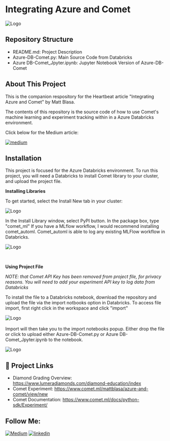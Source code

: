 
# Integrating Azure and Comet 


![Logo](https://i.ibb.co/vHNXVFb/9e52caaa2de099bd1b1ba9616e497f58.jpg)


## Repository Structure
* README.md: Project Description
* Azure-DB-Comet.py: Main Source Code from Databricks 
* Azure DB-Comet_Jpyter.ipynb: Jupyter Notebook Version of Azure-DB-Comet
## About This Project

This is the companion respository for the Heartbeat article "Integrating Azure and Comet"
by Matt Blasa.  

The contents of this repository is the source code of how to use Comet's machine learning
and experiment tracking within in a Azure Databricks environment.

Click below for the Medium article: 

[![medium](https://img.shields.io/badge/Medium_Article-000?style=for-the-badge&logo=ko-fi&logoColor=white)](https://katherinempeterson.com/)


## Installation

This project is focused for the Azure Databricks environment. 
To run this project, you will need a Databricks to install Comet library to your cluster, 
and upload the project file. 


<b>Installing Libraries</b>

To get started, select the Install New tab in your cluster:

![Logo](https://cdn-images-1.medium.com/max/640/1*7XSXE1druNLR7afGyeQvJQ.png)

In the Install Library window, select PyPI button. In the package box, type "comet_ml"
If you have a MLflow workflow, I would recommend installing comet_automl. Comet_automl
is able to log any existing MLFlow workflow in Databricks. 

![Logo](https://cdn-images-1.medium.com/max/640/1*e_TkO3CyTjb4ks-yBBJjSQ.png)

<br>

<b>Using Project File</b>

<i>NOTE: that Comet API Key has been removed from project file, for privacy reasons. 
You will need to add your experiment API key to log data from Databricks </i>

To install the file to a Databricks notebook, download the repository and upload the
file via the import notbooks option in Databricks. To access file import, first right click in the workspace and click "import" 

![Logo](https://i.ibb.co/QbnQqyR/Import.png)
<br>
<br>
Import will then take you to the import notebooks popup. Either drop the file or click to upload either
Azure-DB-Comet.py or Azure DB-Comet_Jpyter.ipynb to the notebook.

![Logo](https://i.ibb.co/BC0dyWJ/uploading-file.png)



## 🔗  Project Links

* Diamond Grading Overview: https://www.lumeradiamonds.com/diamond-education/index
* Comet Experiment: https://www.comet.ml/mattblasa/azure-and-comet/view/new
* Comet Documentation: https://www.comet.ml/docs/python-sdk/Experiment/


## Follow Me:
[![Medium](https://img.shields.io/badge/Medium-12100E?style=for-the-badge&logo=medium&logoColor=white)](https://blaza.medium.com/)
[![linkedin](https://img.shields.io/badge/linkedin-0A66C2?style=for-the-badge&logo=linkedin&logoColor=white)](https://www.linkedin.com/in/mblasa/)


